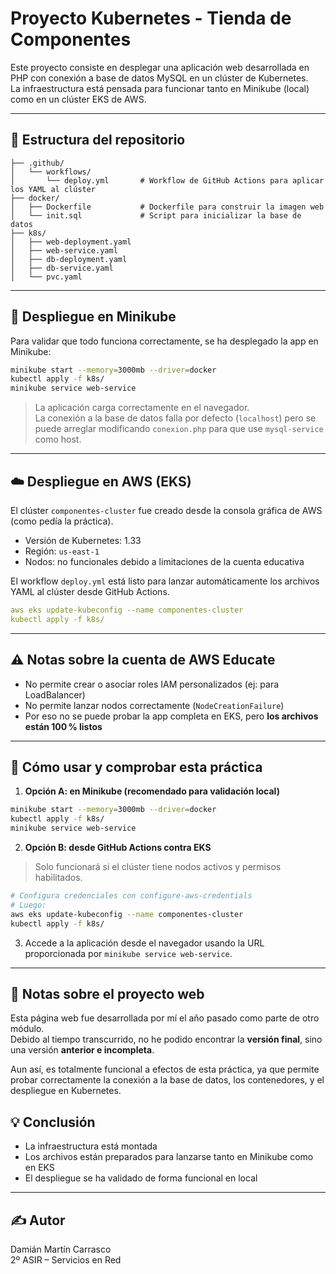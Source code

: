 # Proyecto Kubernetes - Tienda de Componentes

Este proyecto consiste en desplegar una aplicación web desarrollada en PHP con conexión a base de datos MySQL en un clúster de Kubernetes.  
La infraestructura está pensada para funcionar tanto en Minikube (local) como en un clúster EKS de AWS.

---

## 📁 Estructura del repositorio

```
├── .github/
│   └── workflows/
│       └── deploy.yml       # Workflow de GitHub Actions para aplicar los YAML al clúster
├── docker/
│   ├── Dockerfile           # Dockerfile para construir la imagen web
│   └── init.sql             # Script para inicializar la base de datos
├── k8s/
│   ├── web-deployment.yaml
│   ├── web-service.yaml
│   ├── db-deployment.yaml
│   ├── db-service.yaml
│   └── pvc.yaml
```

---

## 🚀 Despliegue en Minikube

Para validar que todo funciona correctamente, se ha desplegado la app en Minikube:

```bash
minikube start --memory=3000mb --driver=docker
kubectl apply -f k8s/
minikube service web-service
```

> La aplicación carga correctamente en el navegador.  
> La conexión a la base de datos falla por defecto (`localhost`) pero se puede arreglar modificando `conexion.php` para que use `mysql-service` como host.

---

## ☁️ Despliegue en AWS (EKS)

El clúster `componentes-cluster` fue creado desde la consola gráfica de AWS (como pedía la práctica).

- Versión de Kubernetes: 1.33
- Región: `us-east-1`
- Nodos: no funcionales debido a limitaciones de la cuenta educativa

El workflow `deploy.yml` está listo para lanzar automáticamente los archivos YAML al clúster desde GitHub Actions.

```yaml
aws eks update-kubeconfig --name componentes-cluster
kubectl apply -f k8s/
```

---

## ⚠️ Notas sobre la cuenta de AWS Educate

- No permite crear o asociar roles IAM personalizados (ej: para LoadBalancer)
- No permite lanzar nodos correctamente (`NodeCreationFailure`)
- Por eso no se puede probar la app completa en EKS, pero **los archivos están 100 % listos**


---

## 🧪 Cómo usar y comprobar esta práctica

1. **Opción A: en Minikube (recomendado para validación local)**

```bash
minikube start --memory=3000mb --driver=docker
kubectl apply -f k8s/
minikube service web-service
```

2. **Opción B: desde GitHub Actions contra EKS**

> Solo funcionará si el clúster tiene nodos activos y permisos habilitados.

```bash
# Configura credenciales con configure-aws-credentials
# Luego:
aws eks update-kubeconfig --name componentes-cluster
kubectl apply -f k8s/
```

3. Accede a la aplicación desde el navegador usando la URL proporcionada por `minikube service web-service`.


---

## 📝 Notas sobre el proyecto web

Esta página web fue desarrollada por mí el año pasado como parte de otro módulo.  
Debido al tiempo transcurrido, no he podido encontrar la **versión final**, sino una versión **anterior e incompleta**.

Aun así, es totalmente funcional a efectos de esta práctica, ya que permite probar correctamente la conexión a la base de datos, los contenedores, y el despliegue en Kubernetes.


## 💡 Conclusión

- La infraestructura está montada
- Los archivos están preparados para lanzarse tanto en Minikube como en EKS
- El despliegue se ha validado de forma funcional en local

---

## ✍️ Autor

Damián Martín Carrasco  
2º ASIR – Servicios en Red
